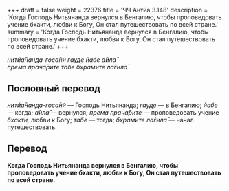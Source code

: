 +++
draft = false
weight = 22376
title = 'ЧЧ Антйа 3.148'
description = 'Когда Господь Нитьянанда вернулся в Бенгалию, чтобы проповедовать учение бхакти, любви к Богу, Он стал путешествовать по всей стране.'
summary = 'Когда Господь Нитьянанда вернулся в Бенгалию, чтобы проповедовать учение бхакти, любви к Богу, Он стал путешествовать по всей стране.'
+++

_нитйа̄нанда-госа̄н̃и гауд̣е йабе а̄ила̄  
према прача̄рите табе бхрамите ла̄гила̄_

## Пословный перевод

_нитйа̄нанда_\-_госа̄н̃и_ — Господь Нитьянанда; _гауд̣е_ — в Бенгалию; _йабе_ — когда; _а̄ила̄_ — вернулся; _према_ _прача̄рите_ — проповедовать учение _бхакти,_ любви к Богу; _табе_ — тогда; _бхрамите_ _ла̄гила̄_ — начал путешествовать.

## Перевод

**Когда Господь Нитьянанда вернулся в Бенгалию, чтобы проповедовать учение бхакти, любви к Богу, Он стал путешествовать по всей стране.**
